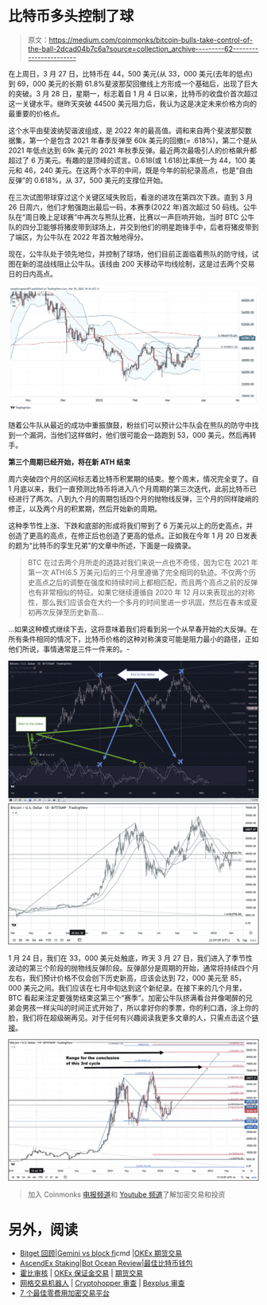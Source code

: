 # 比特币多头控制了球

> 原文：<https://medium.com/coinmonks/bitcoin-bulls-take-control-of-the-ball-2dcad04b7c6a?source=collection_archive---------62----------------------->

在上周日，3 月 27 日，比特币在 44，500 美元(从 33，000 美元(去年的低点)到 69，000 美元的长期 61.8%斐波那契回撤线上方形成一个基础后，出现了巨大的突破。3 月 28 日，星期一，标志着自 1 月 4 日以来，比特币的收盘价首次超过这一关键水平。继昨天突破 44500 美元阻力后，我认为这是决定未来价格方向的最重要的价格点。

这个水平由斐波纳契谐波组成，是 2022 年的最高值。调和来自两个斐波那契数据集，第一个是包含 2021 年春季反弹至 60k 美元的回撤(= .618%)，第二个是从 2021 年低点达到 69k 美元的 2021 年秋季反弹。最近两次最吸引人的价格飙升都超过了 6 万美元。有趣的是顶峰的谎言。0.618(或 1.618)比率统一为 44，100 美元和 46，240 美元。在这两个水平的中间，既是今年的前纪录高点，也是“自由反弹”的 0.618%，从 37，500 美元的支撑位开始。

在三次试图带球穿过这个关键区域失败后，看涨的进攻在第四次下跌。直到 3 月 26 日周六，他们才勉强跑出最后一码，本赛季(2022 年)首次超过 50 码线。公牛队在“周日晚上足球赛”中再次与熊队比赛，比赛以一声巨响开始，当时 BTC 公牛队的四分卫能够将猪皮带到球场上，并交到他们的明星跑锋手中，后者将猪皮带到了端区，为公牛队在 2022 年首次触地得分。

现在，公牛队处于领先地位，并控制了球场，他们目前正面临着熊队的防守线，试图在新的混战线阻止公牛队。该线由 200 天移动平均线绘制，这是过去两个交易日的日内高点。

![](img/ea4b309edee365ada6cccd55d77197e9.png)

随着公牛队从最近的成功中重振旗鼓，粉丝们可以预计公牛队会在熊队的防守中找到一个漏洞，当他们这样做时，他们很可能会一路跑到 53，000 美元，然后再转手。

**第三个周期已经开始，将在新 ATH 结束**

周六突破四个月的区间标志着比特币积累期的结束。整个周末，情况完全变了。自 1 月底以来，我们一直预测比特币将进入八个月周期的第三次迭代，此前比特币已经进行了两次。八到九个月的周期包括四个月的抛物线反弹，三个月的同样陡峭的修正，以及两个月的积累期，然后开始新的周期。

这种季节性上涨、下跌和底部的形成将我们带到了 6 万美元以上的历史高点，并创造了更高的高点，在修正后也创造了更高的低点。正如我在今年 1 月 20 日发表的题为“比特币的孪生兄弟”的文章中所述，下面是一段摘录。

> BTC 在过去两个月所走的道路对我们来说一点也不奇怪，因为它在 2021 年第一次 ATH(6.5 万美元)后的三个月里遵循了完全相同的轨迹。不仅两个历史高点之后的调整在强度和持续时间上都相匹配，而且两个高点之前的反弹也有非常相似的特征。如果它继续遵循自 2020 年 12 月以来表现出的对称性，那么我们应该会在大约一个多月的时间里进一步巩固，然后在春末或夏初再次反弹至历史新高…

…如果这种模式继续下去，这将意味着我们将看到另一个从早春开始的大反弹。在所有条件相同的情况下，比特币价格的这种对称演变可能是阻力最小的路径，正如他们所说，事情通常是三件一件来的。-

![](img/d3c481d3f33d15410fbe4600999d4f32.png)![](img/1f58d83a8ec2f5de2a5931a74f439451.png)

1 月 24 日，我们在 33，000 美元处触底，昨天 3 月 27 日，我们进入了季节性波动的第三个阶段的抛物线反弹阶段。反弹部分是周期的开始，通常将持续四个月左右，我们预计价格不仅会创下历史新高，应该会达到 72，000 美元至 85，000 美元之间。我们应该在七月中旬达到这个新纪录。在接下来的几个月里，BTC 看起来注定要强势结束这第三个“赛季”。加密公牛队挤满看台并像喝醉的兄弟会男孩一样尖叫的时间正式开始了，所以拿好你的季票，你的利口酒，涂上你的脸，我们将在超级碗再见。对于任何有兴趣阅读我更多文章的人，只需点击这个[链接](https://www.thegoldforecast.com/bitcoin)。

![](img/85fdb6343bd21d62a547a54390e6462e.png)

> 加入 Coinmonks [电报频道](https://t.me/coincodecap)和 [Youtube 频道](https://www.youtube.com/c/coinmonks/videos)了解加密交易和投资

# 另外，阅读

*   [Bitget 回顾](https://coincodecap.com/bitget-review)|[Gemini vs block fi](https://coincodecap.com/gemini-vs-blockfi)cmd |[OKEx 期货交易](https://coincodecap.com/okex-futures-trading)
*   [AscendEx Staking](https://coincodecap.com/ascendex-staking)|[Bot Ocean Review](https://coincodecap.com/bot-ocean-review)|[最佳比特币钱包](https://coincodecap.com/bitcoin-wallets-india)
*   [霍比审核](https://coincodecap.com/huobi-review) | [OKEx 保证金交易](https://coincodecap.com/okex-margin-trading) | [期货交易](https://coincodecap.com/futures-trading)
*   [网格交易机器人](https://coincodecap.com/grid-trading) | [Cryptohopper 审查](/coinmonks/cryptohopper-review-a388ff5bae88) | [Bexplus 审查](https://coincodecap.com/bexplus-review)
*   [7 个最佳零费用加密交易平台](https://coincodecap.com/zero-fee-crypto-exchanges)